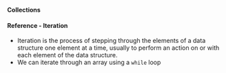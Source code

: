 **Collections**



#### Reference - Iteration

* Iteration is the process of stepping through the elements of a data structure one
  element at a time, usually to perform an action on or with each element of the data
  structure.
* We can iterate through an array using a `while` loop
